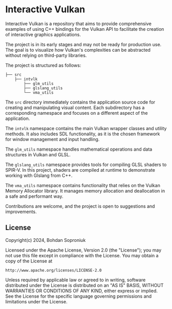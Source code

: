 ﻿# Interactive Vulkan

Interactive Vulkan is a repository that aims to provide comprehensive examples of using C++ bindings for the Vulkan API
to facilitate the creation of interactive graphics applications.

The project is in its early stages and may not be ready for production use.
The goal is to visualize how Vulkan's complexities can be abstracted without relying on third-party libraries.

The project is structured as follows:

```
├── src
    ├── intvlk
        ├── glm_utils
        ├── glslang_utils
        └── vma_utils
```

The `src` directory immediately contains the application source code for creating and manipulating visual content.
Each subdirectory has a corresponding namespace and focuses on a different aspect of the application.

The `intvlk` namespace contains the main Vulkan wrapper classes and utility methods.
It also includes SDL functionality, as it is the chosen framework for window management and input handling.

The `glm_utils` namespace handles mathematical operations and data structures in Vulkan and GLSL.

The `glslang_utils` namespace provides tools for compiling GLSL shaders to SPIR-V.
In this project, shaders are compiled at runtime to demonstrate working with Glslang from C++.

The `vma_utils` namespace contains functionality that relies on the Vulkan Memory Allocator library.
It manages memory allocation and deallocation in a safe and performant way.

Contributions are welcome, and the project is open to suggestions and improvements.

## License

Copyright(c) 2024, Bohdan Soproniuk

Licensed under the Apache License, Version 2.0 (the "License");
you may not use this file except in compliance with the License.
You may obtain a copy of the License at

    http://www.apache.org/licenses/LICENSE-2.0

Unless required by applicable law or agreed to in writing, software
distributed under the License is distributed on an "AS IS" BASIS,
WITHOUT WARRANTIES OR CONDITIONS OF ANY KIND, either express or implied.
See the License for the specific language governing permissions and
limitations under the License.
